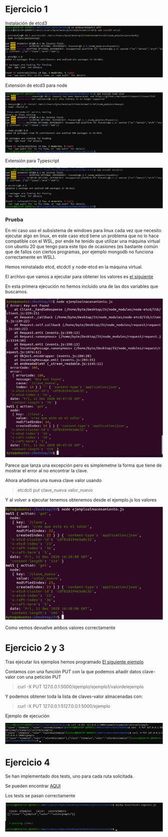 # Ejercicio 1

Instalación de etcd3
![](img/install.png)

Extensión de etcd3 para node

![](img/nodeext.png)

Extensión para Typescript

![](img/typeext.png)

### Prueba

En mi caso uso el subsistema de windows para linux cada vez que necesito ejecutar algo en linux, en este caso etcd tiene un problema que no lo hace compatible con el WSL, por ende he tenido que utilizar una máquina virtual con ubuntu 20 que tengo para este tipo de ocasiones (es bastante común que de fallos con ciertos programas, por ejemplo mongodb no funciona correctamente en WSL).

Hemos reinstalado etcd, etcdctl y node-etcd en la máquina virtual.

El archivo que vamos a ejecutar para obtener los valores es [el siguiente](https://github.com/bytevictor/EjerciciosIV/blob/master/H6/ejemploalmacenamiento.js)

En esta primera ejecución no hemos incluido una de las dos variables que buscamos.

![](img/ejec1.png)

Parece que lanza una excepción pero es simplemetne la forma que tiene de mostrar el error al no encontrar la clave.

Ahora añadimos una nueva clave valor usando

> etcdctl put clave_nueva valor_nuevo

Y al volver a ejecutar tenemos obtenemos desde el ejemplo.js los valores

![](img/ejec2.png)

Como vemos devuelve ambos valores correctamente

# Ejercicio 2 y 3

Tras ejecutar los ejemplos hemos programado [El siguiente ejemplo](https://github.com/bytevictor/EjerciciosIV/blob/master/H6/express-ejemplo.js)

Contamos con una función PUT con la que podemos añadir datos clave-valor con una petición PUT

> curl -X PUT 127.0.0.1:5000/ejemplo/ejemplo1/valordelejemplo

Y podemos obtener toda la lista de claves-valor almacenadas con:

> curl -X PUT 127.0.0.1:5127.0.0.1:5000/ejemplo

Ejemplo de ejecución

![](img/salida_curl.png)

# Ejercicio 4

Se han implementado dos tests, uno para cada ruta solicitada.

Se pueden encontrar [AQUI](https://github.com/bytevictor/EjerciciosIV/blob/master/H6/test/tests-express.js)

Los tests se pasan correctamente

![](img/tests.png)
